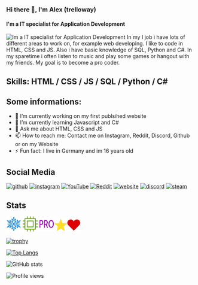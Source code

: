 ### Hi there 👋, I'm Alex (trelloway)
#### I'm a IT specialist for Application Development
![Im a IT specialist for Application Development](https://inspiring-yalow-a5a2df.netlify.app/bannergithub.png)
In my
I job i have lots of different areas to work on, for example web developing. I like to code in HTML, CSS and JS. Also i have basic knowledge of SQL, Python and C#. In my sparetime i often listen to music and play some games or hangout with my friends. My goal is to become a pro coder.

Skills: HTML / CSS / JS / SQL / Python / C#
-------------------------------------------
Some informations:
-------------------------------------------
- 🔭 I’m currently working on my first publsihed website 
- 🌱 I’m currently learning Javascript and C# 
- 💬 Ask me about HTML, CSS and JS 
- 📫 How to reach me: Contact me on Instagram, Reddit, Discord, Github or on my Website 
- ⚡ Fun fact: I live in Germany and im 16 years old 

Social Media
-------------------------------------------

[<img src='https://cdn.jsdelivr.net/npm/simple-icons@3.0.1/icons/github.svg' alt='github' height='40'>](https://github.com/trelloway)  [<img src='https://cdn.jsdelivr.net/npm/simple-icons@3.0.1/icons/instagram.svg' alt='instagram' height='40'>](https://www.instagram.com/alex.dxp/)  [<img src='https://cdn.jsdelivr.net/npm/simple-icons@3.0.1/icons/youtube.svg' alt='YouTube' height='40'>](https://www.youtube.com/channel/https://www.youtube.com/channel/UCLxnoMcIXPfW8zx6oO4esNg?view_as=subscriber)  [<img src='https://cdn.jsdelivr.net/npm/simple-icons@3.0.1/icons/reddit.svg' alt='Reddit' height='40'>](https://www.reddit.com/user/antiWovay)  [<img src='https://cdn.jsdelivr.net/npm/simple-icons@3.0.1/icons/icloud.svg' alt='website' height='40'>](https://portfolio11.netlify.app/)  [<img src='https://cdn.jsdelivr.net/npm/simple-icons@3.0.1/icons/discord.svg' alt='discord' height='40'>](https://discord.gg/PdhEzmX)  [<img src='https://cdn.jsdelivr.net/npm/simple-icons@3.0.1/icons/steam.svg' alt='steam' height='40'>](https://steamcommunity.com/id/sweeh419/)  

Stats
-------------------------------------------

<a href='https://archiveprogram.github.com/'><img src='https://raw.githubusercontent.com/acervenky/animated-github-badges/master/assets/acbadge.gif' width='40' height='40'></a> <a href='https://docs.github.com/en/developers'><img src='https://raw.githubusercontent.com/acervenky/animated-github-badges/master/assets/devbadge.gif' width='40' height='40'></a> <a href='https://github.com/pricing'><img src='https://raw.githubusercontent.com/acervenky/animated-github-badges/master/assets/pro.gif' width='40' height='40'></a><a href='https://stars.github.com/'><img src='https://raw.githubusercontent.com/acervenky/animated-github-badges/master/assets/starbadge.gif' width='35' height='35'></a><a href='https://docs.github.com/en/github/supporting-the-open-source-community-with-github-sponsors'><img src='https://raw.githubusercontent.com/acervenky/animated-github-badges/master/assets/sponsorbadge.gif' width='35' height='35'></a>

[![trophy](https://github-profile-trophy.vercel.app/?username=trelloway)](https://github.com/ryo-ma/github-profile-trophy)

[![Top Langs](https://github-readme-stats.vercel.app/api/top-langs/?username=trelloway)](https://github.com/anuraghazra/github-readme-stats)

![GitHub stats](https://github-readme-stats.vercel.app/api?username=trelloway&show_icons=true)  

![Profile views](https://gpvc.arturio.dev/trelloway)  
